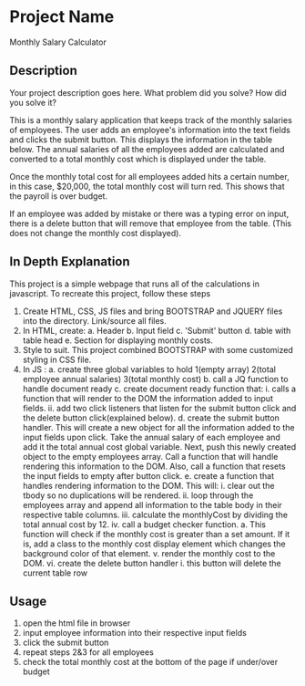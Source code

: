 # Project Name

Monthly Salary Calculator

## Description

Your project description goes here. What problem did you solve? How did you solve it?

This is a monthly salary application that keeps track of the monthly salaries of employees. The user adds an employee's information into the text fields and clicks the submit button. This displays the information in the table below. The annual salaries of all the employees added are calculated and converted to a total monthly cost which is displayed under the table. 

Once the monthly total cost for all employees added hits a certain number, in this case, $20,000, the total monthly cost will turn red. This shows that the payroll is over budget. 

If an employee was added by mistake or there was a typing error on input, there is a delete button that will remove that employee from the table. (This does not change the monthly cost displayed). 

## In Depth Explanation 

This project is a simple webpage that runs all of the calculations in javascript. To recreate this project, follow these steps
1. Create HTML, CSS, JS files and bring BOOTSTRAP and JQUERY files into the directory. Link/source all files. 
2. In HTML, create: 
    a. Header
    b. Input field
    c. 'Submit' button 
    d. table with table head
    e. Section for displaying monthly costs.
3. Style to suit. This project combined BOOTSTRAP with some customized styling in CSS file.
4.  In JS : 
    a. create three global variables to hold 1(empty array) 2(total employee annual salaries) 3(total monthly cost)
    b. call a JQ function to handle document ready
    c. create document ready function that: 
        i. calls a function that will render to the DOM the information added to input fields. 
        ii. add two click listeners that listen for the submit button click and the delete button click(explained below).
    d. create the submit button handler. This will create a new object for all the information added to the input fields upon click. Take the annual salary of each employee and add it the total annual cost global variable. Next, push this newly created object to the empty employees array. Call a function that will handle rendering this information to the DOM. Also, call a function that resets the input fields to empty after button click. 
    e. create a function that handles rendering information to the DOM. This will: 
        i. clear out the tbody so no duplications will be rendered. 
        ii. loop through the employees array and append all information to the table body in their respective table columns. 
        iii. calculate the monthlyCost by dividing the total annual cost by 12. 
        iv. call a budget checker function. 
            a. This function will check if the monthly cost is greater than a set amount. If it is, add a class to the monthly cost display element which changes the background color of that element. 
        v. render the monthly cost to the DOM. 
        vi. create the delete button handler 
            i. this button will delete the current table row


## Usage 
1. open the html file in browser
2. input employee information into their respective input fields
3. click the submit button 
4. repeat steps 2&3 for all employees
5. check the total monthly cost at the bottom of the page if under/over budget